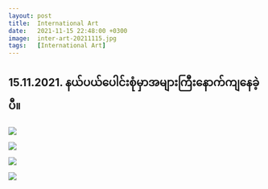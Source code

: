 ```yaml
---
layout: post
title:  International Art
date:   2021-11-15 22:48:00 +0300
image:  inter-art-20211115.jpg
tags:   [International Art]
---
```

## 15.11.2021. နယ်ပယ်​ပေါင်းစုံမှာအများကြီး​နောက်ကျ​နေခဲ့ပီ။


![]({{site.baseurl}}/img/inter-art-20211115/01.jpg)

![]({{site.baseurl}}/img/inter-art-20211115/02.jpg)

![]({{site.baseurl}}/img/inter-art-20211115/03.jpg)

![]({{site.baseurl}}/img/inter-art-20211115/04.jpg)